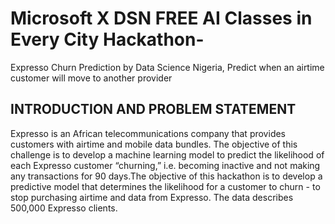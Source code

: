 # Microsoft X DSN FREE AI Classes in Every City Hackathon-
Expresso Churn Prediction by Data Science Nigeria,
Predict when an airtime customer will move to another provider
## INTRODUCTION AND PROBLEM STATEMENT
Expresso is an African telecommunications company that provides customers with airtime and mobile data bundles. The objective of this challenge is to develop a machine learning model to predict the likelihood of each Expresso customer “churning,” i.e. becoming inactive and not making any transactions for 90 days.The objective of this hackathon is to develop a predictive model that determines the likelihood for a customer to churn - to stop purchasing airtime and data from Expresso.
The data describes 500,000 Expresso clients.
